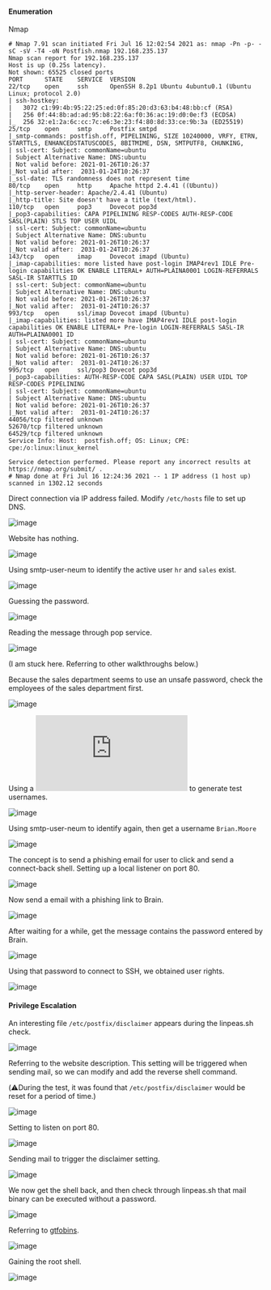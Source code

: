 #### Enumeration

Nmap

```
# Nmap 7.91 scan initiated Fri Jul 16 12:02:54 2021 as: nmap -Pn -p- -sC -sV -T4 -oN Postfish.nmap 192.168.235.137
Nmap scan report for 192.168.235.137
Host is up (0.25s latency).
Not shown: 65525 closed ports
PORT      STATE    SERVICE  VERSION
22/tcp    open     ssh      OpenSSH 8.2p1 Ubuntu 4ubuntu0.1 (Ubuntu Linux; protocol 2.0)
| ssh-hostkey: 
|   3072 c1:99:4b:95:22:25:ed:0f:85:20:d3:63:b4:48:bb:cf (RSA)
|   256 0f:44:8b:ad:ad:95:b8:22:6a:f0:36:ac:19:d0:0e:f3 (ECDSA)
|_  256 32:e1:2a:6c:cc:7c:e6:3e:23:f4:80:8d:33:ce:9b:3a (ED25519)
25/tcp    open     smtp     Postfix smtpd
|_smtp-commands: postfish.off, PIPELINING, SIZE 10240000, VRFY, ETRN, STARTTLS, ENHANCEDSTATUSCODES, 8BITMIME, DSN, SMTPUTF8, CHUNKING, 
| ssl-cert: Subject: commonName=ubuntu
| Subject Alternative Name: DNS:ubuntu
| Not valid before: 2021-01-26T10:26:37
|_Not valid after:  2031-01-24T10:26:37
|_ssl-date: TLS randomness does not represent time
80/tcp    open     http     Apache httpd 2.4.41 ((Ubuntu))
|_http-server-header: Apache/2.4.41 (Ubuntu)
|_http-title: Site doesn't have a title (text/html).
110/tcp   open     pop3     Dovecot pop3d
|_pop3-capabilities: CAPA PIPELINING RESP-CODES AUTH-RESP-CODE SASL(PLAIN) STLS TOP USER UIDL
| ssl-cert: Subject: commonName=ubuntu
| Subject Alternative Name: DNS:ubuntu
| Not valid before: 2021-01-26T10:26:37
|_Not valid after:  2031-01-24T10:26:37
143/tcp   open     imap     Dovecot imapd (Ubuntu)
|_imap-capabilities: more listed have post-login IMAP4rev1 IDLE Pre-login capabilities OK ENABLE LITERAL+ AUTH=PLAINA0001 LOGIN-REFERRALS SASL-IR STARTTLS ID
| ssl-cert: Subject: commonName=ubuntu
| Subject Alternative Name: DNS:ubuntu
| Not valid before: 2021-01-26T10:26:37
|_Not valid after:  2031-01-24T10:26:37
993/tcp   open     ssl/imap Dovecot imapd (Ubuntu)
|_imap-capabilities: listed more have IMAP4rev1 IDLE post-login capabilities OK ENABLE LITERAL+ Pre-login LOGIN-REFERRALS SASL-IR AUTH=PLAINA0001 ID
| ssl-cert: Subject: commonName=ubuntu
| Subject Alternative Name: DNS:ubuntu
| Not valid before: 2021-01-26T10:26:37
|_Not valid after:  2031-01-24T10:26:37
995/tcp   open     ssl/pop3 Dovecot pop3d
|_pop3-capabilities: AUTH-RESP-CODE CAPA SASL(PLAIN) USER UIDL TOP RESP-CODES PIPELINING
| ssl-cert: Subject: commonName=ubuntu
| Subject Alternative Name: DNS:ubuntu
| Not valid before: 2021-01-26T10:26:37
|_Not valid after:  2031-01-24T10:26:37
44056/tcp filtered unknown
52670/tcp filtered unknown
64529/tcp filtered unknown
Service Info: Host:  postfish.off; OS: Linux; CPE: cpe:/o:linux:linux_kernel

Service detection performed. Please report any incorrect results at https://nmap.org/submit/ .
# Nmap done at Fri Jul 16 12:24:36 2021 -- 1 IP address (1 host up) scanned in 1302.12 seconds
```

Direct connection via IP address failed. Modify `/etc/hosts` file to set up DNS.

![image](https://github.com/tedchen0001/OSCP-Notes/blob/master/Off_Sec_PG/Pic/Postfish/Postfish_2021.07.17_01h54m50s_001_.png)

Website has nothing.

![image](https://github.com/tedchen0001/OSCP-Notes/blob/master/Off_Sec_PG/Pic/Postfish/Postfish_2021.07.24_13h22m39s_001_.png)

Using smtp-user-neum to identify the active user ```hr``` and ```sales``` exist.

![image](https://github.com/tedchen0001/OSCP-Notes/blob/master/Off_Sec_PG/Pic/Postfish/Postfish_2021.07.30_01h50m55s_001_.png)

Guessing the password.

![image](https://github.com/tedchen0001/OSCP-Notes/blob/master/Off_Sec_PG/Pic/Postfish/Postfish_2021.07.24_14h06m50s_002_.png)

Reading the message through pop service.

![image](https://github.com/tedchen0001/OSCP-Notes/blob/master/Off_Sec_PG/Pic/Postfish/Postman_2021.08.01_16h00m49s_007_.png)

(I am stuck here. Referring to other walkthroughs below.)

Because the sales department seems to use an unsafe password, check the employees of the sales department first.

![image](https://github.com/tedchen0001/OSCP-Notes/blob/master/Off_Sec_PG/Pic/Postfish/Postfish_2021.08.01_16h17m47s_008_.png)

Using a ![script](https://raw.githubusercontent.com/jseidl/usernamer/master/usernamer.py) to generate test usernames.

![image](https://github.com/tedchen0001/OSCP-Notes/blob/master/Off_Sec_PG/Pic/Postfish/Postfish_2021.08.01_16h25m12s_009_.png)

Using smtp-user-neum to identify again, then get a username ```Brian.Moore```

![image](https://github.com/tedchen0001/OSCP-Notes/blob/master/Off_Sec_PG/Pic/Postfish/Postfish_2021.08.01_16h34m35s_010_.png)

The concept is to send a phishing email for user to click and send a connect-back shell. Setting up a local listener on port 80.

![image](https://github.com/tedchen0001/OSCP-Notes/blob/master/Off_Sec_PG/Pic/Postfish/Postfish_2021.08.01_16h44m30s_012_.png)

Now send a email with a phishing link to Brain.

![image](https://github.com/tedchen0001/OSCP-Notes/blob/master/Off_Sec_PG/Pic/Postfish/Postfish_2021.08.01_16h52m08s_013_.png)

After waiting for a while, get the message contains the password entered by Brain.

![image](https://github.com/tedchen0001/OSCP-Notes/blob/master/Off_Sec_PG/Pic/Postfish/Postfish_2021.08.01_16h55m48s_014_.png)

Using that password to connect to SSH, we obtained user rights.

![image](https://github.com/tedchen0001/OSCP-Notes/blob/master/Off_Sec_PG/Pic/Postfish/Postfish_2021.08.01_17h15m15s_016_.png)

#### Privilege Escalation

An interesting file ```/etc/postfix/disclaimer``` appears during the linpeas.sh check.

![image](https://github.com/tedchen0001/OSCP-Notes/blob/master/Off_Sec_PG/Pic/Postfish/Postfish_2021.08.01_17h59m58s_018_.png)

Referring to the website description. This setting will be triggered when sending mail, so we can modify and add the reverse shell command.

(:warning:During the test, it was found that ```/etc/postfix/disclaimer``` would be reset for a period of time.)

![image](https://github.com/tedchen0001/OSCP-Notes/blob/master/Off_Sec_PG/Pic/Postfish/Postfish_2021.08.01_21h05m59s_019_.png)

Setting to listen on port 80.

![image](https://github.com/tedchen0001/OSCP-Notes/blob/master/Off_Sec_PG/Pic/Postfish/Postfish_2021.08.01_21h33m14s_023_.png)

Sending mail to trigger the disclaimer setting.

![image](https://github.com/tedchen0001/OSCP-Notes/blob/master/Off_Sec_PG/Pic/Postfish/Postfish_2021.08.01_21h07m59s_020_.png)

We now get the shell back, and then check through linpeas.sh that mail binary can be executed without a password.

![image](https://github.com/tedchen0001/OSCP-Notes/blob/master/Off_Sec_PG/Pic/Postfish/Postfish_2021.08.01_21h10m27s_021_.png)

Referring to [gtfobins](https://gtfobins.github.io/gtfobins/mail/).

![image](https://github.com/tedchen0001/OSCP-Notes/blob/master/Off_Sec_PG/Pic/Postfish/Postfish_2021.08.01_22h18m46s_024_.png)

Gaining the root shell.

![image](https://github.com/tedchen0001/OSCP-Notes/blob/master/Off_Sec_PG/Pic/Postfish/Postfish_2021.08.01_21h11m42s_022_.png)

